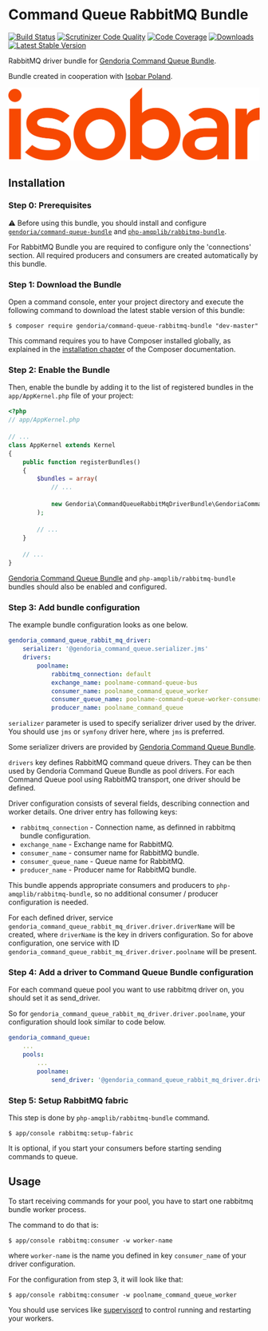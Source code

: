 # Command Queue RabbitMQ Bundle

[![Build Status](https://img.shields.io/travis/Gendoria/command-queue-rabbitmq-bundle/master.svg)](https://travis-ci.org/Gendoria/command-queue-rabbitmq-bundle)
[![Scrutinizer Code Quality](https://img.shields.io/scrutinizer/g/Gendoria/command-queue-rabbitmq-bundle.svg)](https://scrutinizer-ci.com/g/Gendoria/command-queue-rabbitmq-bundle/?branch=master)
[![Code Coverage](https://img.shields.io/scrutinizer/coverage/g/Gendoria/command-queue-rabbitmq-bundle.svg)](https://scrutinizer-ci.com/g/Gendoria/command-queue-rabbitmq-bundle/?branch=master)
[![Downloads](https://img.shields.io/packagist/dt/gendoria/command-queue-rabbitmq-bundle.svg)](https://packagist.org/packages/gendoria/command-queue-rabbitmq-bundle)
[![Latest Stable Version](https://img.shields.io/packagist/v/gendoria/command-queue-rabbitmq-bundle.svg)](https://packagist.org/packages/gendoria/command-queue-rabbitmq-bundle)

RabbitMQ driver bundle for [Gendoria Command Queue Bundle](https://github.com/Gendoria/command-queue-bundle).

Bundle created in cooperation with [Isobar Poland](http://www.isobar.com/pl/).

![Isobar Poland](doc/images/isobar.jpg "Isobar Poland logo") 

## Installation

### Step 0: Prerequisites

:warning: Before using this bundle, you should install and configure 
[`gendoria/command-queue-bundle`](https://github.com/Gendoria/command-queue-bundle) and 
[`php-amqplib/rabbitmq-bundle`](https://github.com/php-amqplib/RabbitMqBundle).

For RabbitMQ Bundle you are required to configure only the 'connections' section.
All required producers and consumers are created automatically by this bundle.

### Step 1: Download the Bundle


Open a command console, enter your project directory and execute the
following command to download the latest stable version of this bundle:

```console
$ composer require gendoria/command-queue-rabbitmq-bundle "dev-master"
```

This command requires you to have Composer installed globally, as explained
in the [installation chapter](https://getcomposer.org/doc/00-intro.md)
of the Composer documentation.

### Step 2: Enable the Bundle


Then, enable the bundle by adding it to the list of registered bundles
in the `app/AppKernel.php` file of your project:

```php
<?php
// app/AppKernel.php

// ...
class AppKernel extends Kernel
{
    public function registerBundles()
    {
        $bundles = array(
            // ...

            new Gendoria\CommandQueueRabbitMqDriverBundle\GendoriaCommandQueueRabbitMqDriverBundle(),
        );

        // ...
    }

    // ...
}
```

[Gendoria Command Queue Bundle](https://github.com/Gendoria/command-queue-bundle) and `php-amqplib/rabbitmq-bundle`
bundles should also be enabled and configured.


### Step 3: Add bundle configuration

The example bundle configuration looks as one below.

```yaml
gendoria_command_queue_rabbit_mq_driver:
    serializer: '@gendoria_command_queue.serializer.jms'
    drivers:
        poolname:
            rabbitmq_connection: default
            exchange_name: poolname-command-queue-bus
            consumer_name: poolname_command_queue_worker
            consumer_queue_name: poolname-command-queue-worker-consumer
            producer_name: poolname_command_queue
```

`serializer` parameter is used to specify serializer driver used by the driver. 
You should use `jms` or `symfony` driver here, where `jms` is preferred.

Some serializer drivers are provided by [Gendoria Command Queue Bundle](https://github.com/Gendoria/command-queue-bundle).

`drivers` key defines RabbitMQ command queue drivers. They can be then used by Gendoria Command Queue Bundle
as pool drivers. For each Command Queue pool using RabbitMQ transport, one driver should be defined.

Driver configuration consists of several fields, describing connection and worker details.
One driver entry has following keys:

- `rabbitmq_connection` - Connection name, as definned in rabbitmq bundle configuration.
- `exchange_name` - Exchange name for RabbitMQ.
- `consumer_name` - consumer name for RabbitMQ bundle.
- `consumer_queue_name` - Queue name for RabbitMQ.
- `producer_name` - Producer name for RabbitMQ bundle.

This bundle appends appropriate consumers and producers to `php-amqplib/rabbitmq-bundle`,
so no additional consumer / producer configuration is needed.

For each defined driver, service `gendoria_command_queue_rabbit_mq_driver.driver.driverName` will be created,
where `driverName` is the key in drivers configuration. So for above configuration, one service with ID 
`gendoria_command_queue_rabbit_mq_driver.driver.poolname` will be present.

### Step 4: Add a driver to Command Queue Bundle configuration

For each command queue pool you want to use rabbitmq driver on, you should set it as send_driver.

So for `gendoria_command_queue_rabbit_mq_driver.driver.poolname`, your configuration should look similar 
to code below.

```yaml
gendoria_command_queue:
    ...
    pools:
        ...
        poolname:
            send_driver: '@gendoria_command_queue_rabbit_mq_driver.driver.poolname'
```

### Step 5: Setup RabbitMQ fabric

This step is done by `php-amqplib/rabbitmq-bundle` command.

```console
$ app/console rabbitmq:setup-fabric
```

It is optional, if you start your consumers before starting sending commands to queue.

## Usage

To start receiving commands for your pool, you have to start one rabbitmq bundle worker process.

The command to do that is:

```console
$ app/console rabbitmq:consumer -w worker-name
```

where `worker-name` is the name you defined in key `consumer_name` of your driver configuration.

For the configuration from step 3, it will look like that:

```console
$ app/console rabbitmq:consumer -w poolname_command_queue_worker
```

You should use services like [supervisord](http://supervisord.org/) to control running and restarting your workers.